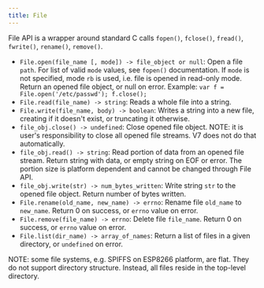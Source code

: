 ```yaml
---
title: File
---
```


File API is a wrapper around standard C calls `fopen()`, `fclose()`,
`fread()`, `fwrite()`, `rename()`, `remove()`.

- `File.open(file_name [, mode]) -> file_object or null`: Open a file `path`.
  For list of valid `mode` values, see `fopen()` documentation. If `mode` is
  not specified, mode `rb` is used, i.e. file is opened in read-only mode.
  Return an opened file object, or null on error. Example: `var f =
  File.open('/etc/passwd'); f.close();`
- `File.read(file_name) -> string`: Reads a whole file into a string.
- `File.write(file_name, body) -> boolean`: Writes a string into a new file,
  creating if it doesn't exist, or truncating it otherwise.
- `file_obj.close() -> undefined`: Close opened file object.  NOTE: it is
  user's responsibility to close all opened file streams. V7 does not do that
  automatically.
- `file_obj.read() -> string`: Read portion of data from an opened file stream.
  Return string with data, or empty string on EOF or error. The portion size is
  platform dependent and cannot be changed through File API.
- `file_obj.write(str) -> num_bytes_written`: Write string `str` to the opened
  file object. Return number of bytes written.
- `File.rename(old_name, new_name) -> errno`: Rename file `old_name` to
  `new_name`. Return 0 on success, or `errno` value on error.
- `File.remove(file_name) -> errno`: Delete file `file_name`.  Return 0 on
  success, or `errno` value on error.
- `File.list(dir_name) -> array_of_names`: Return a list of files in a given
  directory, or `undefined` on error.

NOTE: some file systems, e.g. SPIFFS on ESP8266 platform, are flat. They
do not support directory structure. Instead, all files reside in the
top-level directory.
